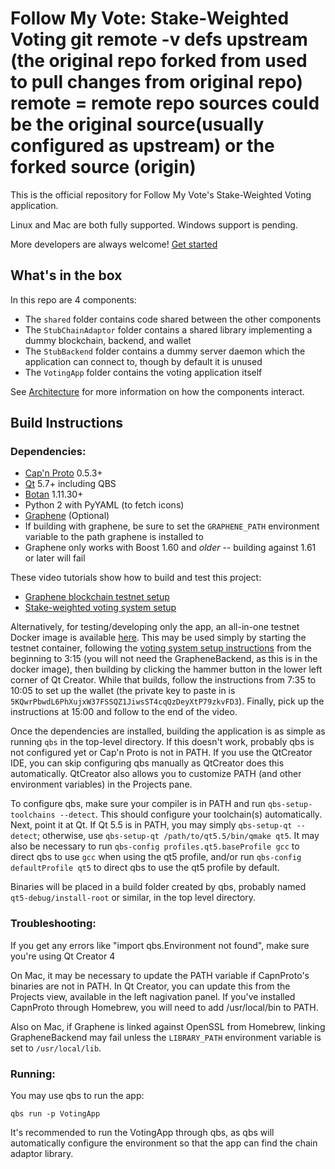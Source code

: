 Follow My Vote: Stake-Weighted Voting
git remote -v defs
	upstream (the original repo forked from used to pull changes from original repo)
		remote = remote repo sources could be the original source(usually configured as upstream) or the forked source (origin)
========

This is the official repository for Follow My Vote's Stake-Weighted Voting application.

Linux and Mac are both fully supported. Windows support is pending.

More developers are always welcome! [Get started](https://followmyvote.com/code-contributors/)

## What's in the box
In this repo are 4 components:

- The `shared` folder contains code shared between the other components
- The `StubChainAdaptor` folder contains a shared library implementing a dummy blockchain, backend, and wallet
- The `StubBackend` folder contains a dummy server daemon which the application can connect to, though by default it is unused
- The `VotingApp` folder contains the voting application itself

See [Architecture](Architecture.md) for more information on how the components interact.

## Build Instructions
### Dependencies:
- [Cap'n Proto](https://capnproto.org) 0.5.3+
- [Qt](https://qt.io) 5.7+ including QBS
- [Botan](https://botan.randombit.net) 1.11.30+
- Python 2 with PyYAML (to fetch icons)
- [Graphene](https://github.com/followmyvote/graphene) (Optional)
 - If building with graphene, be sure to set the `GRAPHENE_PATH` environment variable to the path graphene is installed to
 - Graphene only works with Boost 1.60 and *older* -- building against 1.61 or later will fail

These video tutorials show how to build and test this project:
 - [Graphene blockchain testnet setup](https://youtu.be/7ETrFkZ9LM0)
 - [Stake-weighted voting system setup](https://youtu.be/IkXC0-Mp3vg)

Alternatively, for testing/developing only the app, an all-in-one testnet Docker image is available [here](https://hub.docker.com/r/followmyvote/docker-testnet/). This may be used simply by starting the testnet container, following the [voting system setup instructions](https://youtu.be/IkXC0-Mp3vg) from the beginning to 3:15 (you will not need the GrapheneBackend, as this is in the docker image), then building by clicking the hammer button in the lower left corner of Qt Creator. While that builds, follow the instructions from 7:35 to 10:05 to set up the wallet (the private key to paste in is `5KQwrPbwdL6PhXujxW37FSSQZ1JiwsST4cqQzDeyXtP79zkvFD3`). Finally, pick up the instructions at 15:00 and follow to the end of the video.

Once the dependencies are installed, building the application is as simple as running `qbs` in the top-level directory. If this doesn't work, probably qbs is not configured yet or Cap'n Proto is not in PATH. If you use the QtCreator IDE, you can skip configuring qbs manually as QtCreator does this automatically. QtCreator also allows you to customize PATH (and other environment variables) in the Projects pane.

To configure qbs, make sure your compiler is in PATH and run `qbs-setup-toolchains --detect`. This should configure your toolchain(s) automatically. Next, point it at Qt. If Qt 5.5 is in PATH, you may simply `qbs-setup-qt --detect`; otherwise, use `qbs-setup-qt /path/to/qt5.5/bin/qmake qt5`. It may also be necessary to run `qbs-config profiles.qt5.baseProfile gcc` to direct qbs to use `gcc` when using the qt5 profile, and/or run `qbs-config defaultProfile qt5` to direct qbs to use the qt5 profile by default.

Binaries will be placed in a build folder created by qbs, probably named `qt5-debug/install-root` or similar, in the top level directory.

### Troubleshooting:
If you get any errors like "import qbs.Environment not found", make sure you're using Qt Creator 4

On Mac, it may be necessary to update the PATH variable if CapnProto's binaries are not in PATH. In Qt Creator, you can update this from the Projects view, available in the left nagivation panel. If you've installed CapnProto through Homebrew, you will need to add /usr/local/bin to PATH.

Also on Mac, if Graphene is linked against OpenSSL from Homebrew, linking GrapheneBackend may fail unless the `LIBRARY_PATH` environment variable is set to `/usr/local/lib`.

### Running:
You may use qbs to run the app:

	qbs run -p VotingApp
	
It's recommended to run the VotingApp through qbs, as qbs will automatically configure the environment so that the app can find the chain adaptor library.
